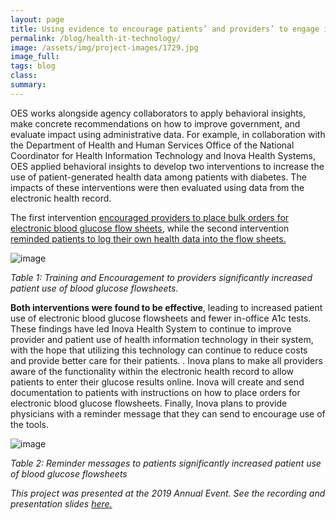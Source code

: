 ```yaml
---
layout: page
title: Using evidence to encourage patients’ and providers’ to engage in health information technology
permalink: /blog/health-it-technology/
image: /assets/img/project-images/1729.jpg
image_full: 
tags: blog
class:
summary: 
---
```


OES works alongside agency collaborators to apply behavioral insights, make concrete recommendations on how to improve government, and evaluate impact using administrative data. For example, in collaboration with the Department of Health and Human Services Office of the National Coordinator for Health Information Technology and Inova Health Systems, OES applied behavioral insights to develop two interventions to increase the use of patient-generated health data among patients with diabetes. The impacts of these interventions were then evaluated using data from the electronic health record. 

The first intervention <a href="https://oes.gsa.gov/projects/patient-health-data-provider-encouragement/">encouraged providers to place bulk orders for electronic blood glucose flow sheets</a>, while the second intervention  <a href="https://oes.gsa.gov/projects/patient-health-data-patient-reminders/">reminded patients to log their own health data into the flow sheets.</a>

![image]({{site.baseurl}}/assets/img/project-images/blog1table1.png)

*Table 1: Training and Encouragement to providers significantly increased patient use of blood glucose flowsheets.*

**Both interventions were found to be effective**, leading to increased patient use of electronic blood glucose flowsheets and fewer in-office A1c tests. These findings have led Inova Health System to continue to improve provider and patient use of health information technology in their system, with the hope that utilizing this technology can continue to reduce costs and provide better care for their patients. . Inova plans to make all providers aware of the functionality within the electronic health record to allow patients to enter their glucose results online. Inova will create and send documentation to patients with instructions on how to place orders for electronic blood glucose flowsheets. Finally, Inova plans to provide physicians with a reminder message that they can send to encourage use of the tools.

![image]({{site.baseurl}}/assets/img/project-images/blog1table2.png)

*Table 2: Reminder messages to patients significantly increased patient use of blood glucose flowsheets*

*This project was presented at the 2019 Annual Event. See the recording and presentation slides <a href="https://oes.gsa.gov/2019annualevent/">here.</a>*

